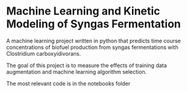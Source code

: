 # Machine Learning and Kinetic Modeling of Syngas Fermentation

A machine learning project written in python that predicts time course concentrations of biofuel production from syngas fermentations with Clostridium carboxyidivorans.

The goal of this project is to measure the effects of training data augmentation and machine learning algorithm selection.

The most relevant code is in the notebooks folder


